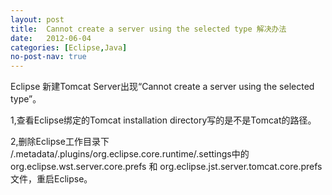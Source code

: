 ```yaml
---
layout: post
title:  Cannot create a server using the selected type 解决办法
date:   2012-06-04
categories: [Eclipse,Java]
no-post-nav: true
---
```


Eclipse 新建Tomcat Server出现“Cannot create a server using the selected type”。

1,查看Eclipse绑定的Tomcat installation directory写的是不是Tomcat的路径。

2,删除Eclipse工作目录下 /.metadata/.plugins/org.eclipse.core.runtime/.settings中的org.eclipse.wst.server.core.prefs 和 org.eclipse.jst.server.tomcat.core.prefs文件，重启Eclipse。
